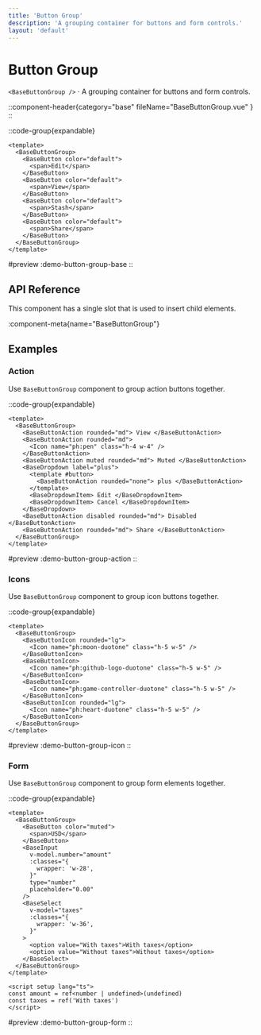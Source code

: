 ```yaml
---
title: 'Button Group'
description: 'A grouping container for buttons and form controls.'
layout: 'default'
---
```


# Button Group

`<BaseButtonGroup />` · A grouping container for buttons and form controls.

::component-header{category="base" fileName="BaseButtonGroup.vue" }
::

::code-group{expandable}

```vue [DemoButtonGroupBase.vue]
<template>
  <BaseButtonGroup>
    <BaseButton color="default">
      <span>Edit</span>
    </BaseButton>
    <BaseButton color="default">
      <span>View</span>
    </BaseButton>
    <BaseButton color="default">
      <span>Stash</span>
    </BaseButton>
    <BaseButton color="default">
      <span>Share</span>
    </BaseButton>
  </BaseButtonGroup>
</template>
```

#preview
:demo-button-group-base
::


## API Reference

This component has a single slot that is used to insert child elements.

:component-meta{name="BaseButtonGroup"}

## Examples

### Action

Use `BaseButtonGroup` component to group action buttons together.

::code-group{expandable}

```vue [DemoButtonGroupAction.vue]
<template>
  <BaseButtonGroup>
    <BaseButtonAction rounded="md"> View </BaseButtonAction>
    <BaseButtonAction rounded="md">
      <Icon name="ph:pen" class="h-4 w-4" />
    </BaseButtonAction>
    <BaseButtonAction muted rounded="md"> Muted </BaseButtonAction>
    <BaseDropdown label="plus">
      <template #button>
        <BaseButtonAction rounded="none"> plus </BaseButtonAction>
      </template>
      <BaseDropdownItem> Edit </BaseDropdownItem>
      <BaseDropdownItem> Cancel </BaseDropdownItem>
    </BaseDropdown>
    <BaseButtonAction disabled rounded="md"> Disabled </BaseButtonAction>
    <BaseButtonAction rounded="md"> Share </BaseButtonAction>
  </BaseButtonGroup>
</template>
```

#preview
:demo-button-group-action
::

### Icons

Use `BaseButtonGroup` component to group icon buttons together.

::code-group{expandable}

```vue [DemoButtonGroupIcon.vue]
<template>
  <BaseButtonGroup>
    <BaseButtonIcon rounded="lg">
      <Icon name="ph:moon-duotone" class="h-5 w-5" />
    </BaseButtonIcon>
    <BaseButtonIcon>
      <Icon name="ph:github-logo-duotone" class="h-5 w-5" />
    </BaseButtonIcon>
    <BaseButtonIcon>
      <Icon name="ph:game-controller-duotone" class="h-5 w-5" />
    </BaseButtonIcon>
    <BaseButtonIcon rounded="lg">
      <Icon name="ph:heart-duotone" class="h-5 w-5" />
    </BaseButtonIcon>
  </BaseButtonGroup>
</template>
```

#preview
:demo-button-group-icon
::

### Form

Use `BaseButtonGroup` component to group form elements together.

::code-group{expandable}

```vue [DemoButtonGroupForm.vue]
<template>
  <BaseButtonGroup>
    <BaseButton color="muted">
      <span>USD</span>
    </BaseButton>
    <BaseInput
      v-model.number="amount"
      :classes="{
        wrapper: 'w-28',
      }"
      type="number"
      placeholder="0.00"
    />
    <BaseSelect
      v-model="taxes"
      :classes="{
        wrapper: 'w-36',
      }"
    >
      <option value="With taxes">With taxes</option>
      <option value="Without taxes">Without taxes</option>
    </BaseSelect>
  </BaseButtonGroup>
</template>

<script setup lang="ts">
const amount = ref<number | undefined>(undefined)
const taxes = ref('With taxes')
</script>
```

#preview
:demo-button-group-form
::